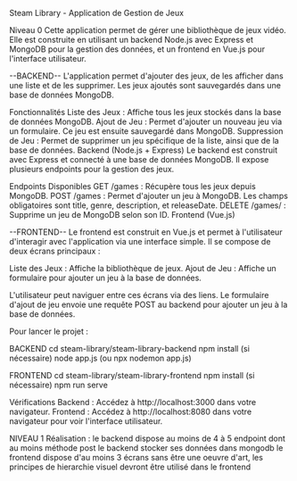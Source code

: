 Steam Library - Application de Gestion de Jeux

Niveau 0
Cette application permet de gérer une bibliothèque de jeux vidéo. Elle est construite en utilisant un backend Node.js avec Express et MongoDB pour la gestion des données, et un frontend en Vue.js pour l'interface utilisateur.

--BACKEND--
L'application permet d'ajouter des jeux, de les afficher dans une liste et de les supprimer. Les jeux ajoutés sont sauvegardés dans une base de données MongoDB.

Fonctionnalités
Liste des Jeux : Affiche tous les jeux stockés dans la base de données MongoDB.
Ajout de Jeu : Permet d'ajouter un nouveau jeu via un formulaire. Ce jeu est ensuite sauvegardé dans MongoDB.
Suppression de Jeu : Permet de supprimer un jeu spécifique de la liste, ainsi que de la base de données.
Backend (Node.js + Express)
Le backend est construit avec Express et connecté à une base de données MongoDB. Il expose plusieurs endpoints pour la gestion des jeux.

Endpoints Disponibles
GET /games : Récupère tous les jeux depuis MongoDB.
POST /games : Permet d'ajouter un jeu à MongoDB. Les champs obligatoires sont title, genre, description, et releaseDate.
DELETE /games/
: Supprime un jeu de MongoDB selon son ID.
Frontend (Vue.js)

--FRONTEND--
Le frontend est construit en Vue.js et permet à l'utilisateur d'interagir avec l'application via une interface simple. Il se compose de deux écrans principaux :

Liste des Jeux : Affiche la bibliothèque de jeux.
Ajout de Jeu : Affiche un formulaire pour ajouter un jeu à la base de données.

L'utilisateur peut naviguer entre ces écrans via des liens. Le formulaire d'ajout de jeu envoie une requête POST au backend pour ajouter un jeu à la base de données.

Pour lancer le projet :

BACKEND
cd steam-library/steam-library-backend
npm install (si nécessaire)
node app.js (ou npx nodemon app.js)

FRONTEND
cd steam-library/steam-library-frontend
npm install (si nécessaire)
npm run serve

Vérifications
Backend : Accédez à http://localhost:3000 dans votre navigateur.
Frontend : Accédez à http://localhost:8080 dans votre navigateur pour voir l'interface utilisateur.

NIVEAU 1
Réalisation :
le backend dispose au moins de 4 à 5 endpoint dont au moins méthode post
le backend stocker ses données dans mongodb
le frontend dispose d'au moins 3 écrans
sans être une oeuvre d'art, les principes de hierarchie visuel devront être utilisé dans le frontend



